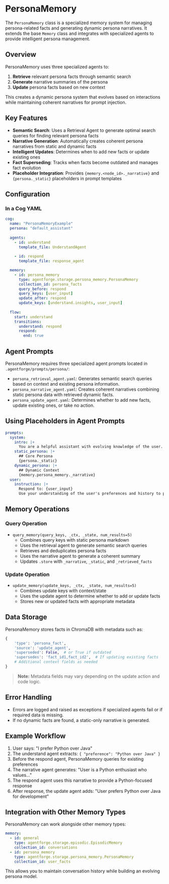 # PersonaMemory

The `PersonaMemory` class is a specialized memory system for managing persona-related facts and generating dynamic persona narratives. It extends the base `Memory` class and integrates with specialized agents to provide intelligent persona management.

## Overview

PersonaMemory uses three specialized agents to:
1. **Retrieve** relevant persona facts through semantic search
2. **Generate** narrative summaries of the persona
3. **Update** persona facts based on new context

This creates a dynamic persona system that evolves based on interactions while maintaining coherent narratives for prompt injection.

## Key Features

- **Semantic Search**: Uses a Retrieval Agent to generate optimal search queries for finding relevant persona facts
- **Narrative Generation**: Automatically creates coherent persona narratives from static and dynamic facts
- **Intelligent Updates**: Determines when to add new facts or update existing ones
- **Fact Superseding**: Tracks when facts become outdated and manages fact evolution
- **Placeholder Integration**: Provides `{memory.<node_id>._narrative}` and `{persona._static}` placeholders in prompt templates

## Configuration

### In a Cog YAML

```yaml
cog:
  name: "PersonaMemoryExample"
  persona: "default_assistant"
  
  agents:
    - id: understand
      template_file: UnderstandAgent
      
    - id: respond
      template_file: response_agent

  memory:
    - id: persona_memory
      type: agentforge.storage.persona_memory.PersonaMemory
      collection_id: persona_facts
      query_before: respond
      query_keys: [user_input]
      update_after: respond
      update_keys: [understand.insights, user_input]
      
  flow:
    start: understand
    transitions:
      understand: respond
      respond:
        end: true
```

## Agent Prompts

PersonaMemory requires three specialized agent prompts located in `.agentforge/prompts/persona/`:
- `persona_retrieval_agent.yaml`: Generates semantic search queries based on context and existing persona information.
- `persona_narrative_agent.yaml`: Creates coherent narratives combining static persona data with retrieved dynamic facts.
- `persona_update_agent.yaml`: Determines whether to add new facts, update existing ones, or take no action.

## Using Placeholders in Agent Prompts

```yaml
prompts:
  system:
    intro: |+
      You are a helpful assistant with evolving knowledge of the user.
    static_persona: |+
      ## Core Persona
      {persona._static}
    dynamic_persona: |+
      ## Dynamic Context
      {memory.persona_memory._narrative}
  user:
    instruction: |+
      Respond to: {user_input}
      Use your understanding of the user's preferences and history to provide a personalized response.
```

## Memory Operations

### Query Operation

- `query_memory(query_keys, _ctx, _state, num_results=5)`
  - Combines query keys with static persona markdown
  - Uses the retrieval agent to generate semantic search queries
  - Retrieves and deduplicates persona facts
  - Uses the narrative agent to generate a coherent summary
  - Updates `.store` with `_narrative`, `_static`, and `_retrieved_facts`

### Update Operation

- `update_memory(update_keys, _ctx, _state, num_results=5)`
  - Combines update keys with context/state
  - Uses the update agent to determine whether to add or update facts
  - Stores new or updated facts with appropriate metadata

## Data Storage

PersonaMemory stores facts in ChromaDB with metadata such as:
```python
{
    'type': 'persona_fact',
    'source': 'update_agent',
    'superseded': False,  # or True if outdated
    'supersedes': 'fact_id1,fact_id2',  # If updating existing facts
    # Additional context fields as needed
}
```
> **Note:** Metadata fields may vary depending on the update action and code logic.

## Error Handling

- Errors are logged and raised as exceptions if specialized agents fail or if required data is missing.
- If no dynamic facts are found, a static-only narrative is generated.

## Example Workflow

1. User says: "I prefer Python over Java"
2. The understand agent extracts: `{ "preference": "Python over Java" }`
3. Before the respond agent, PersonaMemory queries for existing preferences
4. The narrative agent generates: "User is a Python enthusiast who values..."
5. The respond agent uses this narrative to provide a Python-focused response
6. After response, the update agent adds: "User prefers Python over Java for development"

## Integration with Other Memory Types

PersonaMemory can work alongside other memory types:

```yaml
memory:
  - id: general
    type: agentforge.storage.episodic.EpisodicMemory
    collection_id: conversations
  - id: persona_memory
    type: agentforge.storage.persona_memory.PersonaMemory
    collection_id: user_facts
```

This allows you to maintain conversation history while building an evolving persona model. 